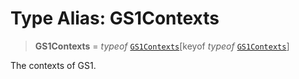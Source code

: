 # Type Alias: GS1Contexts

> **GS1Contexts** = *typeof* [`GS1Contexts`](../variables/GS1Contexts.md)\[keyof *typeof* [`GS1Contexts`](../variables/GS1Contexts.md)\]

The contexts of GS1.
